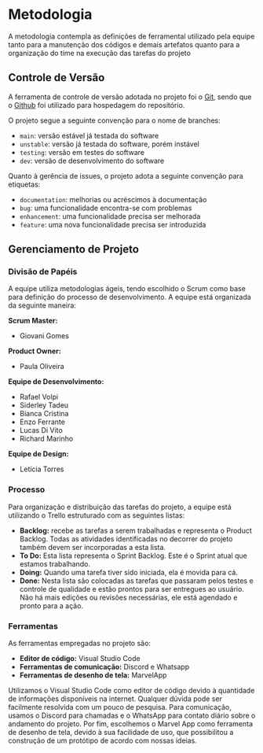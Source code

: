 
# Metodologia

A metodologia contempla as definições de ferramental utilizado pela equipe tanto para a manutenção dos códigos e demais artefatos quanto para a organização do time na execução das tarefas do projeto 

## Controle de Versão

A ferramenta de controle de versão adotada no projeto foi o
[Git](https://git-scm.com/), sendo que o [Github](https://github.com)
foi utilizado para hospedagem do repositório.

O projeto segue a seguinte convenção para o nome de branches:

- `main`: versão estável já testada do software
- `unstable`: versão já testada do software, porém instável
- `testing`: versão em testes do software
- `dev`: versão de desenvolvimento do software

Quanto à gerência de issues, o projeto adota a seguinte convenção para
etiquetas:

- `documentation`: melhorias ou acréscimos à documentação
- `bug`: uma funcionalidade encontra-se com problemas
- `enhancement`: uma funcionalidade precisa ser melhorada
- `feature`: uma nova funcionalidade precisa ser introduzida

## Gerenciamento de Projeto

### Divisão de Papéis

A equipe utiliza metodologias ágeis, tendo escolhido o Scrum como base para definição do processo de desenvolvimento. 
A equipe está organizada da seguinte maneira:

<b>Scrum Master:</b>
- Giovani Gomes<br> 

<b>Product Owner:</b> 
- Paula Oliveira<br>  

<b>Equipe de Desenvolvimento:</b>
- Rafael Volpi 
- Siderley Tadeu 
- Bianca Cristina 
- Enzo Ferrante 
- Lucas Di Vito 
- Richard Marinho<br> 

<b>Equipe de Design:</b>
- Letícia Torres<br>

### Processo

Para organização e distribuição das tarefas do projeto, a equipe está utilizando o Trello estruturado com as seguintes listas:  

- <b>Backlog:</b> recebe as tarefas a serem trabalhadas e representa o Product Backlog. Todas as atividades identificadas no decorrer do projeto também devem ser incorporadas a esta lista.<br>
- <b>To Do:</b> Esta lista representa o Sprint Backlog. Este é o Sprint atual que estamos trabalhando.<br>
- <b>Doing:</b> Quando uma tarefa tiver sido iniciada, ela é movida para cá.<br>
- <b>Done:</b> Nesta lista são colocadas as tarefas que passaram pelos testes e controle de qualidade e estão prontos para ser entregues ao usuário. Não há mais edições ou revisões necessárias, ele está agendado e pronto para a ação.<br>   

### Ferramentas

As ferramentas empregadas no projeto são:

- <b>Editor de código:</b> Visual Studio Code<br>
- <b>Ferramentas de comunicação:</b> Discord e Whatsapp<br>
- <b>Ferramentas de desenho de tela:</b> MarvelApp<br>
 
Utilizamos o Visual Studio Code como editor de código devido à quantidade de informações disponíveis na internet. Qualquer dúvida pode ser facilmente resolvida com um pouco de pesquisa. Para comunicação, usamos o Discord para chamadas e o WhatsApp para contato diário sobre o andamento do projeto. Por fim, escolhemos o Marvel App como ferramenta de desenho de tela, devido à sua facilidade de uso, que possibilitou a construção de um protótipo de acordo com nossas ideias. 
